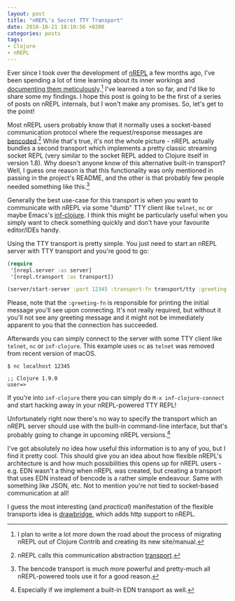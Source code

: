 ```yaml
---
layout: post
title: "nREPL's Secret TTY Transport"
date: 2018-10-21 18:10:56 +0200
categories: posts
tags:
- Clojure
- nREPL
---
```


Ever since I took over the development of
[nREPL](https://github.com/nrepl/nrepl) a few months ago, I've been
spending a lot of time learning about its inner workings and
[documenting them meticulously](https://nrepl.xyz).[^1] I've learned a
ton so far, and I'd like to share some my findings.  I hope this post
is going to be the first of a series of posts on nREPL internals, but I
won't make any promises. So, let's get to the point!

Most nREPL users probably know that it normally uses a socket-based
communication protocol where the request/response messages are
[bencoded](https://wiki.theory.org/index.php/BitTorrentSpecification#Bencoding).[^2]
While that's true, it's not the whole picture - nREPL actually bundles
a second transport which implements a pretty classic streaming socket
REPL (very similar to the socket REPL added to Clojure itself in
version 1.8). Why doesn't anyone know of this alternative built-in
transport? Well, I guess one reason is that this functionality was
only mentioned in passing in the project's README, and the other is
that probably few people needed something like this.[^3]

Generally the best use-case for this transport is when you want to
communicate with nREPL via some "dumb" TTY client like `telnet`, `nc`
or maybe Emacs's
[inf-clojure](https://github.com/clojure-emacs/inf-clojure). I think this might be
particularly useful when you simply want to check something quickly and don't have your
favourite editor/IDEs handy.

Using the TTY transport is pretty simple. You just need to start an
nREPL server with TTY transport and you're good to go:

```clojure
(require
 '[nrepl.server :as server]
 '[nrepl.transport :as transport])

(server/start-server :port 12345 :transport-fn transport/tty :greeting-fn transport/tty-greeting)
```

Please, note that the `:greeting-fn` is responsible for printing the
initial message you'll see upon connecting. It's not really required,
but without it you'll not see any greeting message and it might not be
immediately apparent to you that the connection has succeeded.

Afterwards you can simply connect to the server with some TTY client
like `telnet`, `nc` or `inf-clojure`. This example uses `nc` as
`telnet` was removed from recent version of macOS.

```
$ nc localhost 12345

;; Clojure 1.9.0
user=>
```

If you're into `inf-clojure` there you can simply do `M-x inf-clojure-connect` and start
hacking away in your nREPL-powered TTY REPL!

Unfortunately right now there's no way to specify the transport
which an nREPL server should use with the built-in
command-line interface, but that's probably going to change in
upcoming nREPL versions.[^4]

I've got absolutely no idea how useful this information is to any of
you, but I find it pretty cool.  This should give you an idea about
how flexible nREPL's architecture is and how much possibilities this
opens up for nREPL users - e.g. EDN wasn't a thing when nREPL was
created, but creating a transport that uses EDN instead of bencode is
a rather simple endeavour. Same with something like JSON, etc. Not to mention
you're not tied to socket-based communication at all!

I guess the most interesting (and _practical_) manifestation of the
flexible transports idea is
[drawbridge](https://github.com/nrepl/drawbridge), which adds http
support to nREPL.

[^1]: I plan to write a lot more down the road about the process of migrating nREPL out of Clojure Contrib and creating its new site/manual.
[^2]: nREPL calls this communication abstraction [transport](https://nrepl.xyz/nrepl/0.4.5/design/transports.html).
[^3]: The bencode transport is much more powerful and pretty-much all nREPL-powered tools use it for a good reason.
[^4]: Especially if we implement a built-in EDN transport as well.
